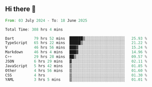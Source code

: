 ## Hi there 👋

<!--START_SECTION:waka-->

```rust
From: 03 July 2024 - To: 18 June 2025

Total Time: 308 hrs 4 mins

Dart         79 hrs 52 mins  ██████▒░░░░░░░░░░░░░░░░░░   25.93 %
TypeScript   65 hrs 22 mins  █████▒░░░░░░░░░░░░░░░░░░░   21.22 %
V            46 hrs 56 mins  ███▓░░░░░░░░░░░░░░░░░░░░░   15.24 %
Markdown     46 hrs 4 mins   ███▓░░░░░░░░░░░░░░░░░░░░░   14.96 %
C++          29 hrs 28 mins  ██▒░░░░░░░░░░░░░░░░░░░░░░   09.57 %
JSON         6 hrs 29 mins   ▓░░░░░░░░░░░░░░░░░░░░░░░░   02.11 %
JavaScript   5 hrs 42 mins   ▒░░░░░░░░░░░░░░░░░░░░░░░░   01.85 %
Other        4 hrs 56 mins   ▒░░░░░░░░░░░░░░░░░░░░░░░░   01.60 %
CSS          4 hrs           ▒░░░░░░░░░░░░░░░░░░░░░░░░   01.30 %
YAML         3 hrs 5 mins    ▒░░░░░░░░░░░░░░░░░░░░░░░░   01.01 %
```

<!--END_SECTION:waka-->

<!--
**mathiskakal/mathiskakal** is a ✨ _special_ ✨ repository because its `README.md` (this file) appears on your GitHub profile.

Here are some ideas to get you started:

- 🔭 I’m currently working on ...
- 🌱 I’m currently learning ...
- 👯 I’m looking to collaborate on ...
- 🤔 I’m looking for help with ...
- 💬 Ask me about ...
- 📫 How to reach me: ...
- 😄 Pronouns: ...
- ⚡ Fun fact: ...
-->

